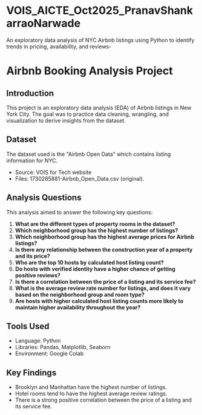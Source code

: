 # VOIS_AICTE_Oct2025_PranavShankarraoNarwade
An exploratory data analysis of NYC Airbnb listings using Python to identify trends in pricing, availability, and reviews-
# Airbnb Booking Analysis Project

## Introduction
This project is an exploratory data analysis (EDA) of Airbnb listings in New York City. The goal was to practice data cleaning, wrangling, and visualization to derive insights from the dataset.

## Dataset
The dataset used is the "Airbnb Open Data" which contains listing information for NYC.
- Source: VOIS for Tech website
- Files: 1730285881-Airbnb_Open_Data.csv (original).

## Analysis Questions
This analysis aimed to answer the following key questions:

1. **What are the different types of property rooms in the dataset?**  
2. **Which neighborhood group has the highest number of listings?**  
3. **Which neighborhood group has the highest average prices for Airbnb listings?**  
4. **Is there any relationship between the construction year of a property and its price?**  
5. **Who are the top 10 hosts by calculated host listing count?**  
6. **Do hosts with verified identity have a higher chance of getting positive reviews?**  
7. **Is there a correlation between the price of a listing and its service fee?**  
8. **What is the average review rate number for listings, and does it vary based on the neighborhood group and room type?**  
9. **Are hosts with higher calculated host listing counts more likely to maintain higher availability throughout the year?**



## Tools Used
- Language: Python
- Libraries: Pandas, Matplotlib, Seaborn
- Environment: Google Colab

## Key Findings
- Brooklyn and Manhattan have the highest number of listings.
- Hotel rooms tend to have the highest average review ratings.
- There is a strong positive correlation between the price of a listing and its service fee.
